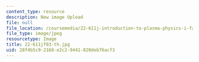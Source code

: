 ```yaml
---
content_type: resource
description: New image Upload
file: null
file_location: /coursemedia/22-611j-introduction-to-plasma-physics-i-fall-2003/28f4b5c92168e2c29441820deb76acf3_22-611jf03-th.jpg
file_type: image/jpeg
resourcetype: Image
title: 22-611jf03-th.jpg
uid: 28f4b5c9-2168-e2c2-9441-820deb76acf3
---
```

